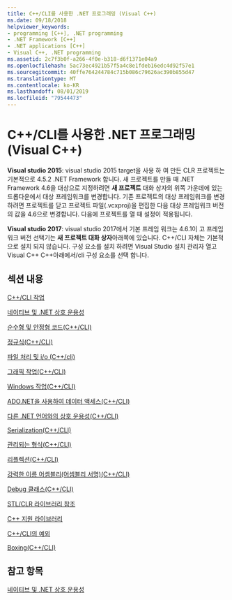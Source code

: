 ```yaml
---
title: C++/CLI를 사용한 .NET 프로그래밍 (Visual C++)
ms.date: 09/18/2018
helpviewer_keywords:
- programming [C++], .NET programming
- .NET Framework [C++]
- .NET applications [C++]
- Visual C++, .NET programming
ms.assetid: 2c7f3b0f-a266-4f0e-b318-d6f1371e04a9
ms.openlocfilehash: 5ac73ec4921b57f5a4c8e1fdeb16edc4d92f57e1
ms.sourcegitcommit: 40ffe764244784c715b086c79626ac390b855d47
ms.translationtype: MT
ms.contentlocale: ko-KR
ms.lasthandoff: 08/01/2019
ms.locfileid: "79544473"
---
```

# <a name="net-programming-with-ccli-visual-c"></a>C++/CLI를 사용한 .NET 프로그래밍 (Visual C++)

**Visual studio 2015**: visual studio 2015 target을 사용 하 여 만든 CLR 프로젝트는 기본적으로 4.5.2 .NET Framework 합니다. 새 프로젝트를 만들 때 .NET Framework 4.6을 대상으로 지정하려면 **새 프로젝트** 대화 상자의 위쪽 가운데에 있는 드롭다운에서 대상 프레임워크를 변경합니다. 기존 프로젝트의 대상 프레임워크를 변경하려면 프로젝트를 닫고 프로젝트 파일(.vcxproj)을 편집한 다음 대상 프레임워크 버전의 값을 4.6으로 변경합니다. 다음에 프로젝트를 열 때 설정이 적용됩니다.

**Visual studio 2017**: visual studio 2017에서 기본 프레임 워크는 4.6.1이 고 프레임 워크 버전 선택기는 **새 프로젝트 대화 상자**아래쪽에 있습니다. C++/CLI 자체는 기본적으로 설치 되지 않습니다. 구성 요소를 설치 하려면 Visual Studio 설치 관리자 열고 Visual C++ C++아래에서/cli 구성 요소를 선택 합니다.

## <a name="in-this-section"></a>섹션 내용

[C++/CLI 작업](../dotnet/cpp-cli-tasks.md)

[네이티브 및 .NET 상호 운용성](../dotnet/native-and-dotnet-interoperability.md)

[순수형 및 안정형 코드(C++/CLI)](../dotnet/pure-and-verifiable-code-cpp-cli.md)

[정규식(C++/CLI)](../dotnet/regular-expressions-cpp-cli.md)

[파일 처리 및 i/o (C++/cli)](../dotnet/file-handling-and-i-o-cpp-cli.md)

[그래픽 작업(C++/CLI)](../dotnet/graphics-operations-cpp-cli.md)

[Windows 작업(C++/CLI)](../dotnet/windows-operations-cpp-cli.md)

[ADO.NET을 사용하여 데이터 액세스(C++/CLI)](../dotnet/data-access-using-adonet-cpp-cli.md)

[다른 .NET 언어와의 상호 운용성(C++/CLI)](../dotnet/interoperability-with-other-dotnet-languages-cpp-cli.md)

[Serialization(C++/CLI)](../dotnet/serialization-cpp-cli.md)

[관리되는 형식(C++/CLI)](../dotnet/managed-types-cpp-cli.md)

[리플렉션(C++/CLI)](../dotnet/reflection-cpp-cli.md)

[강력한 이름 어셈블리(어셈블리 서명)(C++/CLI)](../dotnet/strong-name-assemblies-assembly-signing-cpp-cli.md)

[Debug 클래스(C++/CLI)](../dotnet/debug-class-cpp-cli.md)

[STL/CLR 라이브러리 참조](../dotnet/stl-clr-library-reference.md)

[C++ 지원 라이브러리](../dotnet/cpp-support-library.md)

[C++/CLI의 예외](../dotnet/exceptions-in-cpp-cli.md)

[Boxing(C++/CLI)](../dotnet/boxing-cpp-cli.md)

## <a name="see-also"></a>참고 항목

[네이티브 및 .NET 상호 운용성](../dotnet/native-and-dotnet-interoperability.md)
